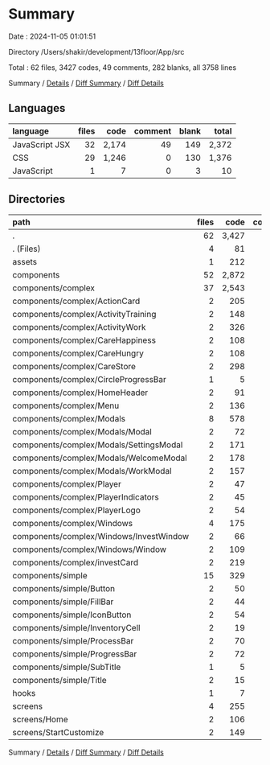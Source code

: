 # Summary

Date : 2024-11-05 01:01:51

Directory /Users/shakir/development/13floor/App/src

Total : 62 files,  3427 codes, 49 comments, 282 blanks, all 3758 lines

Summary / [Details](details.md) / [Diff Summary](diff.md) / [Diff Details](diff-details.md)

## Languages
| language | files | code | comment | blank | total |
| :--- | ---: | ---: | ---: | ---: | ---: |
| JavaScript JSX | 32 | 2,174 | 49 | 149 | 2,372 |
| CSS | 29 | 1,246 | 0 | 130 | 1,376 |
| JavaScript | 1 | 7 | 0 | 3 | 10 |

## Directories
| path | files | code | comment | blank | total |
| :--- | ---: | ---: | ---: | ---: | ---: |
| . | 62 | 3,427 | 49 | 282 | 3,758 |
| . (Files) | 4 | 81 | 1 | 15 | 97 |
| assets | 1 | 212 | 3 | 33 | 248 |
| components | 52 | 2,872 | 30 | 211 | 3,113 |
| components/complex | 37 | 2,543 | 30 | 165 | 2,738 |
| components/complex/ActionCard | 2 | 205 | 13 | 12 | 230 |
| components/complex/ActivityTraining | 2 | 148 | 0 | 6 | 154 |
| components/complex/ActivityWork | 2 | 326 | 5 | 14 | 345 |
| components/complex/CareHappiness | 2 | 108 | 0 | 7 | 115 |
| components/complex/CareHungry | 2 | 108 | 0 | 6 | 114 |
| components/complex/CareStore | 2 | 298 | 0 | 13 | 311 |
| components/complex/CircleProgressBar | 1 | 5 | 0 | 3 | 8 |
| components/complex/HomeHeader | 2 | 91 | 0 | 10 | 101 |
| components/complex/Menu | 2 | 136 | 0 | 8 | 144 |
| components/complex/Modals | 8 | 578 | 1 | 39 | 618 |
| components/complex/Modals/Modal | 2 | 72 | 0 | 7 | 79 |
| components/complex/Modals/SettingsModal | 2 | 171 | 0 | 14 | 185 |
| components/complex/Modals/WelcomeModal | 2 | 178 | 0 | 9 | 187 |
| components/complex/Modals/WorkModal | 2 | 157 | 1 | 9 | 167 |
| components/complex/Player | 2 | 47 | 0 | 6 | 53 |
| components/complex/PlayerIndicators | 2 | 45 | 8 | 4 | 57 |
| components/complex/PlayerLogo | 2 | 54 | 0 | 4 | 58 |
| components/complex/Windows | 4 | 175 | 2 | 22 | 199 |
| components/complex/Windows/InvestWindow | 2 | 66 | 0 | 10 | 76 |
| components/complex/Windows/Window | 2 | 109 | 2 | 12 | 123 |
| components/complex/investCard | 2 | 219 | 1 | 11 | 231 |
| components/simple | 15 | 329 | 0 | 46 | 375 |
| components/simple/Button | 2 | 50 | 0 | 5 | 55 |
| components/simple/FillBar | 2 | 44 | 0 | 5 | 49 |
| components/simple/IconButton | 2 | 54 | 0 | 6 | 60 |
| components/simple/InventoryCell | 2 | 19 | 0 | 4 | 23 |
| components/simple/ProcessBar | 2 | 70 | 0 | 13 | 83 |
| components/simple/ProgressBar | 2 | 72 | 0 | 8 | 80 |
| components/simple/SubTitle | 1 | 5 | 0 | 3 | 8 |
| components/simple/Title | 2 | 15 | 0 | 2 | 17 |
| hooks | 1 | 7 | 0 | 3 | 10 |
| screens | 4 | 255 | 15 | 20 | 290 |
| screens/Home | 2 | 106 | 15 | 7 | 128 |
| screens/StartCustomize | 2 | 149 | 0 | 13 | 162 |

Summary / [Details](details.md) / [Diff Summary](diff.md) / [Diff Details](diff-details.md)